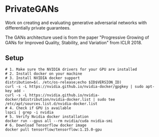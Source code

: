 # PrivateGANs
Work on creating and evaluating generative adversarial networks with differentially private guarantees.

The GANs architecture used is from the paper "Progressive Growing of GANs for Improved Quality, Stability, and Variation"
from ICLR 2018.

## Setup

```
# 1. Make sure the NVIDIA drivers for your GPU are installed
# 2. Install docker on your machine
# 3. Install NVIDIA docker support
distribution=$(. /etc/os-release;echo $ID$VERSION_ID)
curl -s -L https://nvidia.github.io/nvidia-docker/gpgkey | sudo apt-key add -
curl -s -L https://nvidia.github.io/nvidia-docker/$distribution/nvidia-docker.list | sudo tee /etc/apt/sources.list.d/nvidia-docker.list
# 4. Check if GPU is available
lspci | grep -i nvidia
# 5. Verify Nvidia docker installation
docker run --gpus all --rm nvidia/cuda nvidia-smi
# 6. Download Tensorflow docker image
docker pull tensorflow/tensorflow:1.15.0-gpu 
